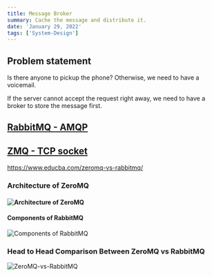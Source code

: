 ```yaml
---
title: Message Broker
summary: Cache the message and distribute it.
date: 'January 29, 2022'
tags: ['System-Design']
---
```


## Problem statement

Is there anyone to pickup the phone? Otherwise, we need to have a voicemail.

If the server cannot accept the request right away, we need to have a broker to store the message first.

## [RabbitMQ - AMQP](https://www.erlang-solutions.com/blog/an-introduction-to-rabbitmq-what-is-rabbitmq/)

## [ZMQ - TCP socket](http://wiki.zeromq.org/docs:introduction)

https://www.educba.com/zeromq-vs-rabbitmq/

### Architecture of ZeroMQ

#### ![Architecture of ZeroMQ](https://cdn.educba.com/academy/wp-content/uploads/2020/02/Z-vs-R.png.webp)

#### Components of RabbitMQ

![Components of RabbitMQ](https://cdn.educba.com/academy/wp-content/uploads/2020/02/Z-vs-R-01.png.webp)

### Head to Head Comparison Between ZeroMQ vs RabbitMQ

![ZeroMQ-vs-RabbitMQ](https://cdn.educba.com/academy/wp-content/uploads/2020/02/ZeroMQ-vs-RabbitMQ.jpg.webp)
